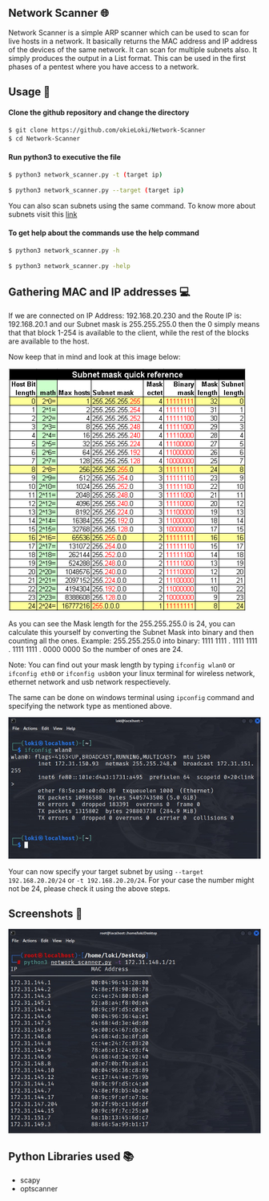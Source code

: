 
## Network Scanner 🌐

Network Scanner is a simple ARP scanner which can be used to scan for live hosts in a network. It basically returns the MAC address and IP address of the devices of the same network. It can scan for multiple subnets also. It simply produces the output in a List format. This can be used in the first phases of a pentest where you have access to a network.


## Usage 🚀
#### Clone the github repository and change the directory
```bash
$ git clone https://github.com/okieLoki/Network-Scanner
$ cd Network-Scanner
```
#### Run python3 to executive the file
```bash
$ python3 network_scanner.py -t (target ip)
```
```bash
$ python3 network_scanner.py --target (target ip)
```

You can also scan subnets using the same command.
To know more about subnets visit this [link](https://www.freecodecamp.org/news/subnet-cheat-sheet-24-subnet-mask-30-26-27-29-and-other-ip-address-cidr-network-references/)

#### To get help about the commands use the help command
```bash
$ python3 network_scanner.py -h
```
```bash
$ python3 network_scanner.py -help
```

## Gathering MAC and IP addresses 💻

If we are connected on IP Address: 192.168.20.230 and the Route IP is: 192.168.20.1 and our Subnet mask is 255.255.255.0 then the 0 simply means that that block 1-254 is available to the client, while the rest of the blocks are available to the host.

Now keep that in mind and look at this image below:

![](images/subnetting_c.png)

As you can see the Mask length for the 255.255.255.0 is 24, you can calculate this yourself by converting the Subnet Mask into binary and then counting all the ones. Example: 255.255.255.0 into binary: 1111 1111 . 1111 1111 . 1111 1111 . 0000 0000 So the number of ones are 24.

Note: You can find out your mask length by typing `ifconfig wlan0` or `ifconfig eth0` or `ifconfig usb0`on your linux terminal for wireless network, ethernet network and usb network respectievely. 

The same can be done on windows terminal using `ipconfig` command and specifying the network type as mentioned above.

![](images/subnet.jpeg)

Your can now specify your target subnet by using `--target 192.168.20.20/24` or `-t 192.168.20.20/24`. For your case the number might not be 24, please check it using the above steps.

## Screenshots 📸

![](images/image.jpeg)


## Python Libraries used 📚

- scapy
- optscanner

